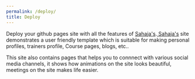 ```yaml
---
permalink: /deploy/
title: Deploy
---
```


Deploy your github pages site with all the features of [Sahaja's](https://pages.ayeai.xyz/).[ Sahaja's](https://pages.ayeai.xyz/) site demonstrates a user friendly template which is suitable for making personal profiles, trainers profile, Course pages, blogs, etc..

This site also contains pages that helps you to connnect with various social media channels, it shows how animations on the site looks beautiful, meetings on the site makes life easier.

